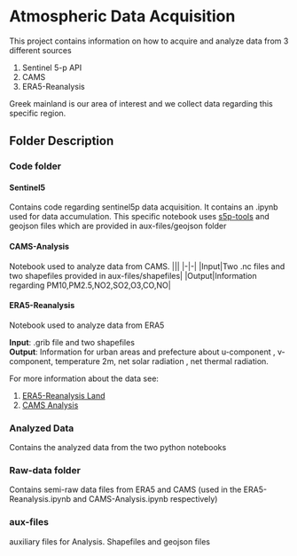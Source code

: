 # Atmospheric Data Acquisition
This project contains information on how to acquire and analyze data from 3 different sources 
1. Sentinel 5-p API
2. CAMS 
3. ERA5-Reanalysis

Greek mainland is our area of interest and we collect data regarding this specific region.  
## Folder Description
### Code folder
#### Sentinel5  
Contains code regarding sentinel5p data acquisition. It contains an .ipynb used for data accumulation. This specific notebook uses [s5p-tools](https://github.com/bilelomrani1/s5p-tools) and geojson files which are provided in aux-files/geojson folder

#### CAMS-Analysis 
Notebook used to analyze data from CAMS. 
|||
|-|-|
|Input|Two .nc files and two shapefiles provided in aux-files/shapefiles|
|Output|Information regarding PM10,PM2.5,NO2,SO2,O3,CO,NO|

#### ERA5-Reanalysis
Notebook used to analyze data from ERA5


**Input**: .grib file and two shapefiles </br>
**Output**: Information for urban areas and prefecture about u-component , v-component, temperature 2m, net solar radiation , net thermal radiation.

For more information about the data see:
1. [ERA5-Reanalysis Land](https://cds.climate.copernicus.eu/cdsapp#!/dataset/reanalysis-era5-land?tab=overview)
2. [CAMS Analysis](https://ads.atmosphere.copernicus.eu/cdsapp#!/dataset/cams-europe-air-quality-forecasts?tab=form)

### Analyzed Data
Contains the analyzed data from the two python notebooks

### Raw-data folder
Contains semi-raw data files from ERA5 and CAMS (used in the ERA5-Reanalysis.ipynb and CAMS-Analysis.ipynb respectively)

### aux-files
auxiliary files for Analysis. Shapefiles and geojson files

